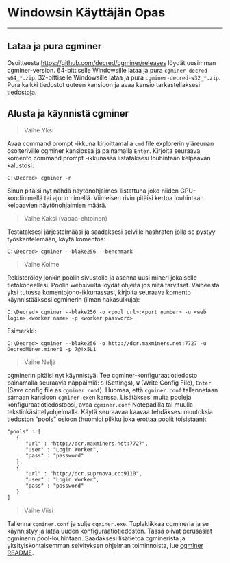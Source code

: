 # <i class="fa fa-windows"></i> Windowsin Käyttäjän Opas

---

## <i class="fa fa-download"></i> Lataa ja pura cgminer

Osoitteesta https://github.com/decred/cgminer/releases löydät uusimman cgminer-version. 64-bittiselle Windowsille lataa ja pura `cgminer-decred-w64_*.zip`. 32-bittiselle Windowsille lataa ja pura `cgminer-decred-w32_*.zip`. Pura kaikki tiedostot uuteen kansioon ja avaa kansio tarkastellaksesi tiedostoja.

## <i class="fa fa-play-circle"></i> Alusta ja käynnistä cgminer

> Vaihe Yksi

Avaa command prompt -ikkuna kirjoittamalla `cmd` file explorerin yläreunan osoiteriville cgminer kansiossa ja painamalla `Enter`. Kirjoita seuraava komento command prompt -ikkunassa listataksesi louhintaan kelpaavan kalustosi:

```no-highlight
C:\Decred> cgminer -n
```

Sinun pitäisi nyt nähdä näytönohjaimesi listattuna joko niiden GPU-koodinimellä tai ajurin nimellä. Viimeisen rivin pitäisi kertoa louhintaan kelpaavien näytönohjaimien määrä.

> Vaihe Kaksi (vapaa-ehtoinen)

Testataksesi järjestelmääsi ja saadaksesi selville hashraten jolla se pystyy työskentelemään, käytä komentoa:

```no-highlight
C:\Decred> cgminer --blake256 --benchmark
```

> Vaihe Kolme

Rekisteröidy jonkin poolin sivustolle ja asenna uusi mineri jokaiselle tietokoneellesi. Poolin websivulta löydät ohjeita jos niitä tarvitset. Vaiheesta yksi tutussa komentojono-ikkunassasi, kirjoita seuraava komento käynnistääksesi cgminerin (ilman hakasulkuja):

```no-highlight
C:\Decred> cgminer --blake256 -o <pool url>:<port number> -u <web login>.<worker name> -p <worker password>
```

Esimerkki:

```no-highlight
C:\Decred> cgminer --blake256 -o http://dcr.maxminers.net:7727 -u DecredMiner.miner1 -p 7@!x5L1
```

> Vaihe Neljä

cgminerin pitäisi nyt käynnistyä. Tee cgminer-konfiguraatiotiedosto painamalla seuraavia näppäimiä: `S` (Settings), `W` (Write Config File), `Enter` (Save config file as `cgminer.conf`). Huomaa, että `cgminer.conf` tallennetaan samaan kansioon `cgminer.exe`n kanssa. Lisätäksesi muita pooleja konfiguraatiotiedostoosi, avaa `cgminer.conf` Notepadilla tai muulla tekstinkäsittelyohjelmalla. Käytä seuraavaa kaavaa tehdäksesi muutoksia tiedoston "pools" osioon (huomioi pilkku joka erottaa poolit toisistaan):

```no-highlight
"pools" : [
   {
      "url" : "http://dcr.maxminers.net:7727",
      "user" : "Login.Worker",
      "pass" : "password"
   },
   {
      "url" : "http://dcr.suprnova.cc:9110",
      "user" : "Login.Worker",
      "pass" : "password"
   }
]
```

> Vaihe Viisi

Tallenna `cgminer.conf` ja sulje `cgminer.exe`. Tuplaklikkaa cgmineria ja se käynnistyy ja lataa uuden konfiguraatiotiedoston. Tässä olivat perusasiat cgminerin pool-louhintaan. Saadaksesi lisätietoa cgminerista ja yksityiskohtaisemman selvityksen ohjelman toiminnoista, lue [cgminer README](https://github.com/decred/cgminer/blob/3.7/README).
